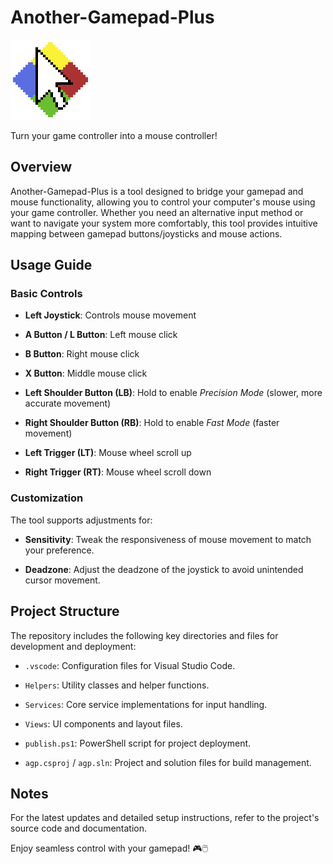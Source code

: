 # Another-Gamepad-Plus

![agp.webp](Resources/agp.webp)

Turn your game controller into a mouse controller!

## Overview

Another-Gamepad-Plus is a tool designed to bridge your gamepad and mouse functionality, allowing you to control your computer's mouse using your game controller. Whether you need an alternative input method or want to navigate your system more comfortably, this tool provides intuitive mapping between gamepad buttons/joysticks and mouse actions.

## Usage Guide

### Basic Controls

- **Left Joystick**: Controls mouse movement

- **A Button / L Button**: Left mouse click

- **B Button**: Right mouse click

- **X Button**: Middle mouse click

- **Left Shoulder Button (LB)**: Hold to enable _Precision Mode_ (slower, more accurate movement)

- **Right Shoulder Button (RB)**: Hold to enable _Fast Mode_ (faster movement)

- **Left Trigger (LT)**: Mouse wheel scroll up

- **Right Trigger (RT)**: Mouse wheel scroll down

### Customization

The tool supports adjustments for:

- **Sensitivity**: Tweak the responsiveness of mouse movement to match your preference.

- **Deadzone**: Adjust the deadzone of the joystick to avoid unintended cursor movement.

## Project Structure

The repository includes the following key directories and files for development and deployment:

- `.vscode`: Configuration files for Visual Studio Code.

- `Helpers`: Utility classes and helper functions.

- `Services`: Core service implementations for input handling.

- `Views`: UI components and layout files.

- `publish.ps1`: PowerShell script for project deployment.

- `agp.csproj` / `agp.sln`: Project and solution files for build management.

## Notes

For the latest updates and detailed setup instructions, refer to the project's source code and documentation.

Enjoy seamless control with your gamepad! 🎮🖱️
